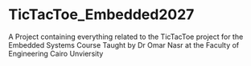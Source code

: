 # TicTacToe_Embedded2027
A Project containing everything related to the TicTacToe project for the Embedded Systems Course Taught by Dr Omar Nasr at the Faculty of Engineering Cairo Unviersity
